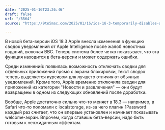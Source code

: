 ```yaml
---
date: "2025-01-16T23:26:46"
draft: false
url: "/5564"
source: "https://9to5mac.com/2025/01/16/ios-18-3-temporarily-disables-apple-intelligence-notification-summaries-for-select-apps-more/"

---
```


В новой бета-версии iOS 18.3 Apple внесла изменения в функцию сводок уведомлений от Apple Intelligence после жалоб новостных изданий, включая BBC. Теперь система более четко показывает, что эта функция находится в бета-версии и может содержать ошибки.

Среди изменений: появилась возможность отключать сводки для отдельных приложений прямо с экрана блокировки, текст сводок теперь выделяется курсивом для лучшего отличия от обычных уведомлений. Кроме того, Apple временно отключила сводки для приложений из категории "Новости и развлечения" — они будут возвращены в одном из следующих обновлений после доработки.

Вообще, Apple достаточно сильно что-то меняет в 18.3 — например, в Safari что-то поломали с localstorage, из-за чего плагин 1Password каждый раз считает, что он впервые установлен и начинает показывать welcome-экран. Впрочем, когда ставишь бета-версии, надо быть готовым к неожиданным эффектам.

